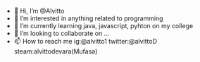 - 👋 Hi, I’m @Alvitto
- 👀 I’m interested in anything related to programming
- 🌱 I’m currently learning java, javascript, pyhton on my college
- 💞️ I’m looking to collaborate on ...
- 📫 How to reach me ig:@alvitto1 twitter:@alvittoD steam:alvittodevara(Mufasa)

<!---
Alvitto/Alvitto is a ✨ special ✨ repository because its `README.md` (this file) appears on your GitHub profile.
You can click the Preview link to take a look at your changes.
--->
